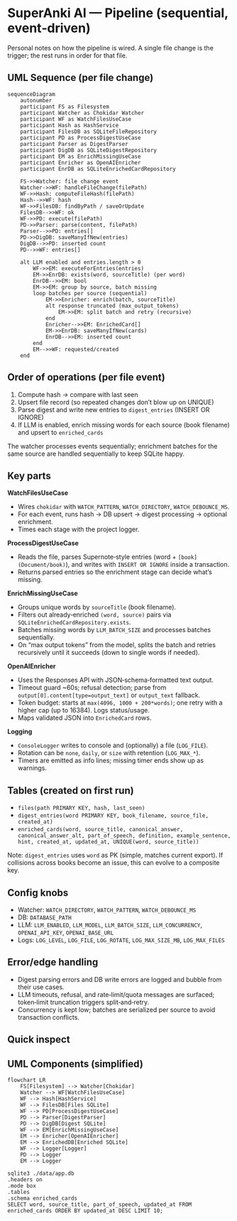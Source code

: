 # SuperAnki AI — Pipeline (sequential, event‑driven)

Personal notes on how the pipeline is wired. A single file change is the trigger; the rest runs in order for that file.

## UML Sequence (per file change)

```mermaid
sequenceDiagram
    autonumber
    participant FS as Filesystem
    participant Watcher as Chokidar Watcher
    participant WF as WatchFilesUseCase
    participant Hash as HashService
    participant FilesDB as SQLiteFileRepository
    participant PD as ProcessDigestUseCase
    participant Parser as DigestParser
    participant DigDB as SQLiteDigestRepository
    participant EM as EnrichMissingUseCase
    participant Enricher as OpenAIEnricher
    participant EnrDB as SQLiteEnrichedCardRepository

    FS->>Watcher: file change event
    Watcher->>WF: handleFileChange(filePath)
    WF->>Hash: computeFileHash(filePath)
    Hash-->>WF: hash
    WF->>FilesDB: findByPath / saveOrUpdate
    FilesDB-->>WF: ok
    WF->>PD: execute(filePath)
    PD->>Parser: parse(content, filePath)
    Parser-->>PD: entries[]
    PD->>DigDB: saveManyIfNew(entries)
    DigDB-->>PD: inserted count
    PD-->>WF: entries[]

    alt LLM enabled and entries.length > 0
        WF->>EM: executeForEntries(entries)
        EM->>EnrDB: exists(word, sourceTitle) (per word)
        EnrDB-->>EM: bool
        EM->>EM: group by source, batch missing
        loop batches per source (sequential)
            EM->>Enricher: enrich(batch, sourceTitle)
            alt response truncated (max_output_tokens)
                EM->>EM: split batch and retry (recursive)
            end
            Enricher-->>EM: EnrichedCard[]
            EM->>EnrDB: saveManyIfNew(cards)
            EnrDB-->>EM: inserted count
        end
        EM-->>WF: requested/created
    end
```

## Order of operations (per file event)

1) Compute hash → compare with last seen
2) Upsert file record (so repeated changes don’t blow up on UNIQUE)
3) Parse digest and write new entries to `digest_entries` (INSERT OR IGNORE)
4) If LLM is enabled, enrich missing words for each source (book filename) and upsert to `enriched_cards`

The watcher processes events sequentially; enrichment batches for the same source are handled sequentially to keep SQLite happy.

## Key parts

**WatchFilesUseCase**
- Wires `chokidar` with `WATCH_PATTERN`, `WATCH_DIRECTORY`, `WATCH_DEBOUNCE_MS`.
- For each event, runs hash → DB upsert → digest processing → optional enrichment.
- Times each stage with the project logger.

**ProcessDigestUseCase**
- Reads the file, parses Supernote‑style entries (word + `[book](Document/book)`), and writes with `INSERT OR IGNORE` inside a transaction.
- Returns parsed entries so the enrichment stage can decide what’s missing.

**EnrichMissingUseCase**
- Groups unique words by `sourceTitle` (book filename).
- Filters out already‑enriched `(word, source)` pairs via `SQLiteEnrichedCardRepository.exists`.
- Batches missing words by `LLM_BATCH_SIZE` and processes batches sequentially.
- On “max output tokens” from the model, splits the batch and retries recursively until it succeeds (down to single words if needed).

**OpenAIEnricher**
- Uses the Responses API with JSON‑schema‑formatted text output.
- Timeout guard ~60s; refusal detection; parse from `output[0].content[type=output_text]` or `output_text` fallback.
- Token budget: starts at `max(4096, 1000 + 200*words)`; one retry with a higher cap (up to 16384). Logs status/usage.
- Maps validated JSON into `EnrichedCard` rows.

**Logging**
- `ConsoleLogger` writes to console and (optionally) a file (`LOG_FILE`).
- Rotation can be `none`, `daily`, or `size` with retention (`LOG_MAX_*`).
- Timers are emitted as info lines; missing timer ends show up as warnings.

## Tables (created on first run)

- `files(path PRIMARY KEY, hash, last_seen)`
- `digest_entries(word PRIMARY KEY, book_filename, source_file, created_at)`
- `enriched_cards(word, source_title, canonical_answer, canonical_answer_alt, part_of_speech, definition, example_sentence, hint, created_at, updated_at, UNIQUE(word, source_title))`

Note: `digest_entries` uses `word` as PK (simple, matches current export). If collisions across books become an issue, this can evolve to a composite key.

## Config knobs

- Watcher: `WATCH_DIRECTORY`, `WATCH_PATTERN`, `WATCH_DEBOUNCE_MS`
- DB: `DATABASE_PATH`
- LLM: `LLM_ENABLED`, `LLM_MODEL`, `LLM_BATCH_SIZE`, `LLM_CONCURRENCY`, `OPENAI_API_KEY`, `OPENAI_BASE_URL`
- Logs: `LOG_LEVEL`, `LOG_FILE`, `LOG_ROTATE`, `LOG_MAX_SIZE_MB`, `LOG_MAX_FILES`

## Error/edge handling

- Digest parsing errors and DB write errors are logged and bubble from their use cases.
- LLM timeouts, refusal, and rate‑limit/quota messages are surfaced; token‑limit truncation triggers split‑and‑retry.
- Concurrency is kept low; batches are serialized per source to avoid transaction conflicts.

## Quick inspect

## UML Components (simplified)

```mermaid
flowchart LR
    FS[Filesystem] --> Watcher[Chokidar]
    Watcher --> WF[WatchFilesUseCase]
    WF --> Hash[HashService]
    WF --> FilesDB[Files SQLite]
    WF --> PD[ProcessDigestUseCase]
    PD --> Parser[DigestParser]
    PD --> DigDB[Digest SQLite]
    WF --> EM[EnrichMissingUseCase]
    EM --> Enricher[OpenAIEnricher]
    EM --> EnrichedDB[Enriched SQLite]
    WF --> Logger[Logger]
    PD --> Logger
    EM --> Logger
```

```
sqlite3 ./data/app.db
.headers on
.mode box
.tables
.schema enriched_cards
SELECT word, source_title, part_of_speech, updated_at FROM enriched_cards ORDER BY updated_at DESC LIMIT 10;
```
